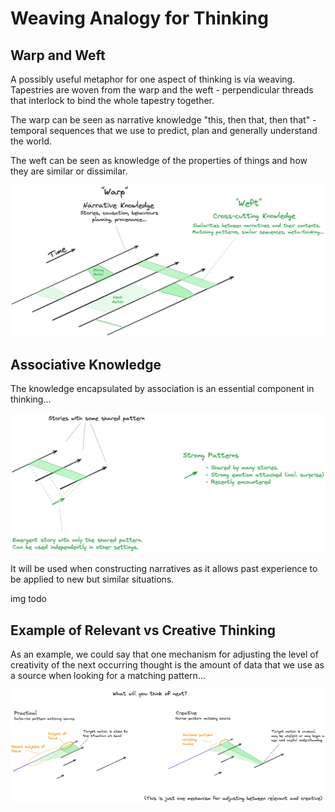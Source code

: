 # Weaving Analogy for Thinking

## Warp and Weft
A possibly useful metaphor for one aspect of thinking is via weaving. Tapestries are woven from the warp and the weft - perpendicular threads that interlock to bind the whole tapestry together.

The warp can be seen as narrative knowledge "this, then that, then that" - temporal sequences that we use to predict, plan and generally understand the world. 

The weft can be seen as knowledge of the properties of things and how they are similar or dissimilar.

<img src="../images/fig-weave-warp-and-weft.png" width="900"/>


## Associative Knowledge

The knowledge encapsulated by association is an essential component in thinking...

<img src="../images/fig-weave-associative-knoledge.png" with="900">

It will be used when constructing narratives as it allows past experience to be applied to new but similar situations.

img todo


## Example of Relevant vs Creative Thinking

As an example, we could say that one mechanism for adjusting the level of creativity of the next occurring thought is the amount of data that we use as a source when looking for a matching pattern...

<img src="../images/fig-weave-creativity.png" width="900"/>

